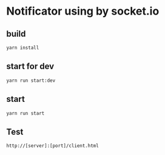 # Notificator using by socket.io

## build

    yarn install

## start for dev

    yarn run start:dev

## start

    yarn run start

## Test

    http://[server]:[port]/client.html
